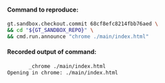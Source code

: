 

#### Command to reproduce:
```bash
gt.sandbox.checkout.commit 68cf8efc8214fbb76aed \
&& cd "${GT_SANDBOX_REPO}" \
&& cmd.run.announce "chrome ./main/index.html"
```

#### Recorded output of command:
```txt
       _chrome ./main/index.html
Opening in chrome: ./main/index.html
```
